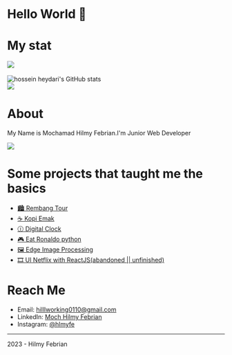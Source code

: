 <h1>Hello World 👋</h1>

# My stat
  <img src="https://www.codewars.com/users/Hilll19/badges/large" align="center"/><br /><br />
  <img src="https://github-readme-stats.vercel.app/api?username=Hilll19&show_icons=true&include_all_commits&theme=monokai" alt="hossein heydari's GitHub stats" /><br />
  <img src="https://github-readme-streak-stats.herokuapp.com/?user=Hilll19&theme=monokai" align="center"/>
  
# About
My Name is Mochamad Hilmy Febrian.I'm Junior Web Developer

  <img src="https://github-readme-stats.vercel.app/api/top-langs/?username=Hilll19&layout=compact&theme=monokai&langs_count=12" align="center"/><br />
<!--
**Hilll19/Hilll19** is a ✨ _special_ ✨ repository because its `README.md` (this file) appears on your GitHub profile.

Here are some ideas to get you started:

- 🔭 I’m currently working on ...
- 🌱 I’m currently learning ...
- 👯 I’m looking to collaborate on ...
- 🤔 I’m looking for help with ...
- 💬 Ask me about ...
- 📫 How to reach me: ...
- 😄 Pronouns: ...
- ⚡ Fun fact: ...
-->
# Some projects that taught me the basics
- [🏙️ Rembang Tour](https://github.com/Hilll19/RembangTour)
- [☕ Kopi Emak](https://github.com/Hilll19/Kopi-Emak)
- [🕧 Digital Clock](https://github.com/Hilll19/Experiment/tree/main/Digital%20Clock)
- [🎮 Eat Ronaldo python](https://github.com/Hilll19/EatRonaldo-Game)
- [🖼️ Edge Image Processing](https://github.com/Hilll19/Experiment/tree/main/Edge%20Image%20Processing)
- [🎞️ UI Netflix with ReactJS(abandoned || unfinished)](https://github.com/Hilll19/netflix-clone-hil)

# Reach Me
- Email: [hilllworking0110@gmail.com](mailto:hilllworking0110@gmail.com)
- LinkedIn: [Moch Hilmy Febrian](https://www.linkedin.com/in/moch-hilmy-febrian-eka-cahyadi-17a10521b/)
- Instagram: [@hlmyfe](https://www.instagram.com/hlmyfe)

---
2023 - Hilmy Febrian


